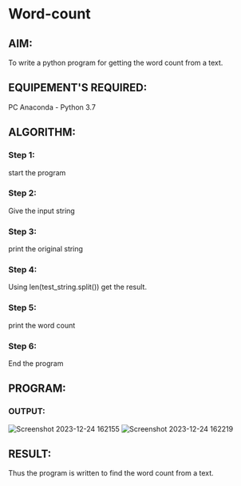 # Word-count
## AIM:
To write a python program for getting the word count from a text.
## EQUIPEMENT'S REQUIRED: 
PC
Anaconda - Python 3.7
## ALGORITHM: 
### Step 1:
start the program

### Step 2: 
Give the input string
 
### Step 3: 
print the original string

### Step 4:  
Using len(test_string.split()) get the result.

### Step 5: 
print the word count

### Step 6: 
End the program

## PROGRAM:

### OUTPUT:
![Screenshot 2023-12-24 162155](https://github.com/YuvarajVB/Word-count/assets/151488375/9dae9e0f-fc08-4828-acd5-897b6a0433a4)
![Screenshot 2023-12-24 162219](https://github.com/YuvarajVB/Word-count/assets/151488375/b55c90ec-624b-4126-9bcf-96456ce115b9)



## RESULT:
Thus the program is written to find the word count from a text.
